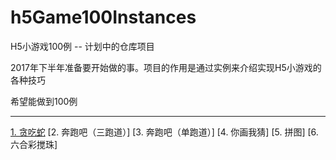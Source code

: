 # h5Game100Instances
H5小游戏100例 -- 计划中的仓库项目

2017年下半年准备要开始做的事。项目的作用是通过实例来介绍实现H5小游戏的各种技巧

希望能做到100例

---------

[1. 贪吃蛇](snake.md)
[2. 奔跑吧（三跑道）]
[3. 奔跑吧（单跑道）]
[4. 你画我猜]
[5. 拼图]
[6. 六合彩搅珠]

